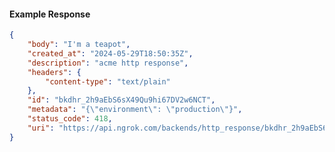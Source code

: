<!-- Code generated for API Clients. DO NOT EDIT. -->

#### Example Response

```json
{
	"body": "I'm a teapot",
	"created_at": "2024-05-29T18:50:35Z",
	"description": "acme http response",
	"headers": {
		"content-type": "text/plain"
	},
	"id": "bkdhr_2h9aEbS6sX49Qu9hi67DV2w6NCT",
	"metadata": "{\"environment\": \"production\"}",
	"status_code": 418,
	"uri": "https://api.ngrok.com/backends/http_response/bkdhr_2h9aEbS6sX49Qu9hi67DV2w6NCT"
}
```
